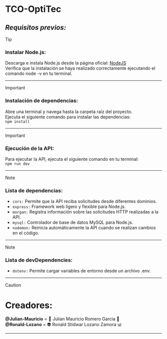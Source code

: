 # **TCO-OptiTec**

## *Requisitos previos:*

> [!TIP]
> ### Instalar Node.js:
> Descarga e instala Node.js desde la página oficial: 
[NodeJS](https://nodejs.org/en/download)
\
> Verifica que la instalación se haya realizado correctamente ejecutando el comando node -v en tu terminal.

------------------------------------------------------------------------------ 

> [!IMPORTANT]
> ### Instalación de dependencias:
> Abre una terminal y navega hasta la carpeta raíz del proyecto.
\
> Ejecuta el siguiente comando para instalar las dependencias:
\
> `npm install`

------------------------------------------------------------------------------ 

> [!IMPORTANT]
> ### Ejecución de la API:
> Para ejecutar la API, ejecuta el siguiente comando en tu terminal:
\
> `npm run dev`

------------------------------------------------------------------------------ 

> [!NOTE]
> ### Lista de dependencias:
> * `cors:` Permite que la API reciba solicitudes desde diferentes dominios.
> * `express:` Framework web ligero y flexible para Node.js.
> * `morgan:` Registra información sobre las solicitudes HTTP realizadas a la API.
> * `mysql:` Controlador de base de datos MySQL para Node.js.
> * `nodemon:` Reinicia automáticamente la API cuando se realizan cambios en el código.

------------------------------------------------------------------------------ 

> [!NOTE]
> ### Lista de devDependencies:
> * `dotenv:` Permite cargar variables de entorno desde un archivo .env.

------------------------------------------------------------------------------ 

> [!CAUTION]
> # Creadores:
> __@Julian-Mauricio__ = :gem: Julian Mauricio Romero Garcia :trident:
\
> __@Ronald-Lozano__ = :alien: Ronald Stidwar Lozano Zamora :om:

------------------------------------------------------------------------------ 
